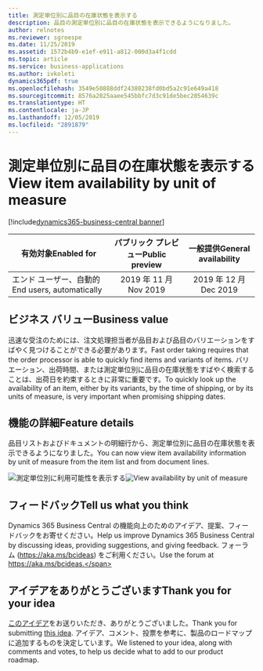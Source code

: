 ```yaml
---
title: 測定単位別に品目の在庫状態を表示する
description: 品目の測定単位別に品目の在庫状態を表示できるようになりました。
author: relnotes
ms.reviewer: sgroespe
ms.date: 11/25/2019
ms.assetid: 1572b4b9-e1ef-e911-a812-000d3a4f1cdd
ms.topic: article
ms.service: business-applications
ms.author: ivkoleti
dynamics365pdf: true
ms.openlocfilehash: 3549e50888ddf24380238fd0bd5a2c91e649a418
ms.sourcegitcommit: 8576a2025aaee545bbfc7d3c91de5bec2054639c
ms.translationtype: HT
ms.contentlocale: ja-JP
ms.lasthandoff: 12/05/2019
ms.locfileid: "2891879"
---
```

# <a name="view-item-availability-by-unit-of-measure"></a><span data-ttu-id="f5ff9-103">測定単位別に品目の在庫状態を表示する</span><span class="sxs-lookup"><span data-stu-id="f5ff9-103">View item availability by unit of measure</span></span>
[!include[dynamics365-business-central banner](../includes/dynamics365-business-central.md)]

| <span data-ttu-id="f5ff9-104">有効対象</span><span class="sxs-lookup"><span data-stu-id="f5ff9-104">Enabled for</span></span>    |  <span data-ttu-id="f5ff9-105">パブリック プレビュー</span><span class="sxs-lookup"><span data-stu-id="f5ff9-105">Public preview</span></span> | <span data-ttu-id="f5ff9-106">一般提供</span><span class="sxs-lookup"><span data-stu-id="f5ff9-106">General availability</span></span> | 
| ---------- | :----------: |:----------: |
|<span data-ttu-id="f5ff9-107">エンド ユーザー、自動的</span><span class="sxs-lookup"><span data-stu-id="f5ff9-107">End users, automatically</span></span>|<span data-ttu-id="f5ff9-108">2019 年 11 月</span><span class="sxs-lookup"><span data-stu-id="f5ff9-108">Nov 2019</span></span>| <span data-ttu-id="f5ff9-109">2019 年 12 月</span><span class="sxs-lookup"><span data-stu-id="f5ff9-109">Dec 2019</span></span>|


## <a name="business-value"></a><span data-ttu-id="f5ff9-110">ビジネス バリュー</span><span class="sxs-lookup"><span data-stu-id="f5ff9-110">Business value</span></span>
<!-- bv start -->
<span data-ttu-id="f5ff9-111">迅速な受注のためには、注文処理担当者が品目および品目のバリエーションをすばやく見つけることができる必要があります。</span><span class="sxs-lookup"><span data-stu-id="f5ff9-111">Fast order taking requires that the order processor is able to quickly find items and variants of items.</span></span> <span data-ttu-id="f5ff9-112">バリエーション、出荷時間、または測定単位別に品目の在庫状態をすばやく検索することは、出荷日を約束するときに非常に重要です。</span><span class="sxs-lookup"><span data-stu-id="f5ff9-112">To quickly look up the availability of an item, either by its variants, by the time of shipping, or by its units of measure, is very important when promising shipping dates.</span></span> 
<!-- bv end -->



## <a name="feature-details"></a><span data-ttu-id="f5ff9-113">機能の詳細</span><span class="sxs-lookup"><span data-stu-id="f5ff9-113">Feature details</span></span>
<!--feature detail start -->
<span data-ttu-id="f5ff9-114">品目リストおよびドキュメントの明細行から、測定単位別に品目の在庫状態を表示できるようになりました。</span><span class="sxs-lookup"><span data-stu-id="f5ff9-114">You can now view item availability information by unit of measure from the item list and from document lines.</span></span> 
<!--feature detail end -->

<span data-ttu-id="f5ff9-115">![測定単位別に利用可能性を表示する](media/view-item-availability-uom.png "測定単位別に利用可能性を表示する")</span><span class="sxs-lookup"><span data-stu-id="f5ff9-115">![View availability by unit of measure](media/view-item-availability-uom.png "View availability by unit of measure")</span></span>
<!-- Picture 1 -->





## <a name="tell-us-what-you-think"></a><span data-ttu-id="f5ff9-116">フィードバック</span><span class="sxs-lookup"><span data-stu-id="f5ff9-116">Tell us what you think</span></span>
<span data-ttu-id="f5ff9-117">Dynamics 365 Business Central の機能向上のためのアイデア、提案、フィードバックをお寄せください。</span><span class="sxs-lookup"><span data-stu-id="f5ff9-117">Help us improve Dynamics 365 Business Central by discussing ideas, providing suggestions, and giving feedback.</span></span> <span data-ttu-id="f5ff9-118">フォーラム (https://aka.ms/bcideas) をご利用ください。</span><span class="sxs-lookup"><span data-stu-id="f5ff9-118">Use the forum at https://aka.ms/bcideas.</span></span>



## <a name="thank-you-for-your-idea"></a><span data-ttu-id="f5ff9-119">アイデアをありがとうございます</span><span class="sxs-lookup"><span data-stu-id="f5ff9-119">Thank you for your idea</span></span>
<span data-ttu-id="f5ff9-120">[このアイデア](https://experience.dynamics.com/ideas/idea/?ideaid=181725f4-edf4-e811-a140-0003ff689718)をお送りいただき、ありがとうございました。</span><span class="sxs-lookup"><span data-stu-id="f5ff9-120">Thank you for submitting [this idea](https://experience.dynamics.com/ideas/idea/?ideaid=181725f4-edf4-e811-a140-0003ff689718).</span></span> <span data-ttu-id="f5ff9-121">アイデア、コメント、投票を参考に、製品のロードマップに追加するものを決定しています。</span><span class="sxs-lookup"><span data-stu-id="f5ff9-121">We listened to your idea, along with comments and votes, to help us decide what to add to our product roadmap.</span></span>
